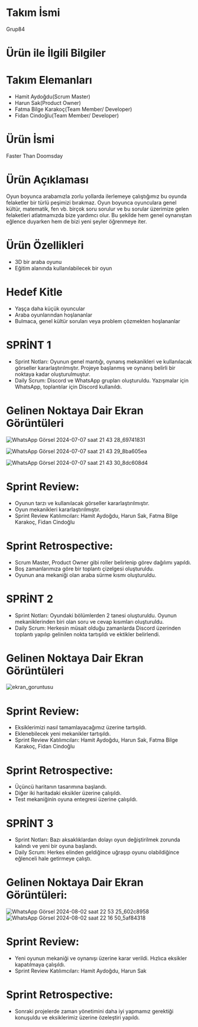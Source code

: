 # Takım İsmi
Grup84
# Ürün ile İlgili Bilgiler
# Takım Elemanları
- Hamit Aydoğdu(Scrum Master)
- Harun Sak(Product Owner)
- Fatma Bilge Karakoç(Team Member/ Developer)
- Fidan Cindoğlu(Team Member/ Developer)
# Ürün İsmi
Faster Than Doomsday
# Ürün Açıklaması
Oyun boyunca arabamızla zorlu yollarda ilerlemeye çalıştığımız bu oyunda felaketler bir türlü peşimizi bırakmaz. Oyun boyunca oyunculara genel kültür, matematik, fen vb. birçok soru sorulur ve bu sorular üzerimize gelen felaketleri atlatmamızda bize yardımcı olur. Bu şekilde hem genel oynanıştan eğlence duyarken hem de bizi yeni şeyler öğrenmeye iter.
# Ürün Özellikleri
- 3D bir araba oyunu
- Eğitim alanında kullanılabilecek bir oyun
# Hedef Kitle
- Yaşça daha küçük oyuncular
- Araba oyunlarından hoşlananlar
- Bulmaca, genel kültür soruları veya problem çözmekten hoşlananlar 



# SPRİNT 1
- Sprint Notları: Oyunun genel mantığı, oynanış mekanikleri ve kullanılacak görseller kararlaştırılmıştır. Projeye başlanmış ve oynanış belirli bir noktaya kadar oluşturulmuştur.
- Daily Scrum: Discord ve WhatsApp grupları oluşturuldu. Yazışmalar için WhatsApp, toplantılar için Discord kullanıldı.
# Gelinen Noktaya Dair Ekran Görüntüleri

![WhatsApp Görsel 2024-07-07 saat 21 43 28_69741831](https://github.com/HelloWorld2161/Tak-m_84/assets/143767177/82328cbd-75aa-42b7-bc0b-c7db44b606d0)

![WhatsApp Görsel 2024-07-07 saat 21 43 29_8ba605ea](https://github.com/HelloWorld2161/Tak-m_84/assets/143767177/e18efbc4-d73a-4606-989a-5050d2971771)

![WhatsApp Görsel 2024-07-07 saat 21 43 30_8dc608d4](https://github.com/HelloWorld2161/Tak-m_84/assets/143767177/f04f1b68-5eb3-4bd9-80a8-87533769874c)


# Sprint Review:
- Oyunun tarzı ve kullanılacak görseller kararlaştırılmıştır.
- Oyun mekanikleri kararlaştırılmıştır.
- Sprint Review Katılımcıları: Hamit Aydoğdu, Harun Sak, Fatma Bilge Karakoç, Fidan Cindoğlu

# Sprint Retrospective:
- Scrum Master, Product Owner gibi roller belirlenip görev dağılımı yapıldı.
- Boş zamanlarımıza göre bir toplantı çizelgesi oluşturuldu.
- Oyunun ana mekaniği olan araba sürme kısmı oluşturuldu.

# SPRİNT 2

- Sprint Notları: Oyundaki bölümlerden 2 tanesi oluşturuldu. Oyunun mekaniklerinden biri olan soru ve cevap kısımları oluşturuldu.
- Daily Scrum: Herkesin müsait olduğu zamanlarda Discord üzerinden toplantı yapılıp gelinilen nokta tartışıldı ve ektikler belirlendi.

# Gelinen Noktaya Dair Ekran Görüntüleri

![ekran_goruntusu](https://github.com/user-attachments/assets/1ef0d047-7d6c-4656-b19c-7cccf77d6f71)

# Sprint Review:
- Eksiklerimizi nasıl tamamlayacağımız üzerine tartışıldı.
- Eklenebilecek yeni mekanikler tartışıldı.
- Sprint Review Katılımcıları:  Hamit Aydoğdu, Harun Sak, Fatma Bilge Karakoç, Fidan Cindoğlu

# Sprint Retrospective:
- Üçüncü haritanın tasarımına başlandı.
- Diğer iki haritadaki eksikler üzerine çalışıldı.
- Test mekaniğinin oyuna entegresi üzerine çalışıldı.

# SPRİNT 3 

- Sprint Notları: Bazı aksaklıklardan dolayı oyun değiştirilmek zorunda kalındı ve yeni bir oyuna başlandı.
- Daily Scrum: Herkes elinden geldiğince uğraşıp oyunu olabildiğince eğlenceli hale getirmeye çalıştı.

# Gelinen Noktaya Dair Ekran Görüntüleri:
![WhatsApp Görsel 2024-08-02 saat 22 53 25_602c8958](https://github.com/user-attachments/assets/48a0cdb3-9995-4799-9cae-abd65be103db)
![WhatsApp Görsel 2024-08-02 saat 22 16 50_5af84318](https://github.com/user-attachments/assets/e6d514f4-11aa-4517-9e45-8900930db648)


# Sprint Review: 
- Yeni oyunun mekaniği ve oynanışı üzerine karar verildi. Hızlıca eksikler kapatılmaya çalışıldı.
- Sprint Review Katılımcıları: Hamit Aydoğdu, Harun Sak

# Sprint Retrospective:
- Sonraki projelerde zaman yönetimini daha iyi yapmamız gerektiği konuşuldu ve eksiklerimiz üzerine özeleştiri yapıldı.
